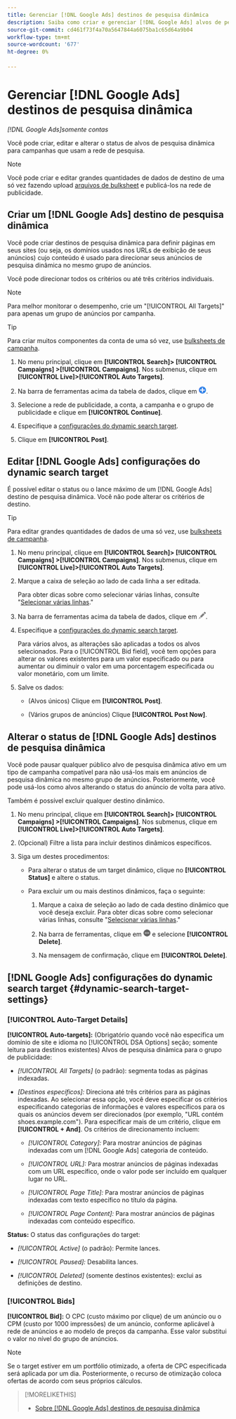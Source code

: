 ```yaml
---
title: Gerenciar [!DNL Google Ads] destinos de pesquisa dinâmica
description: Saiba como criar e gerenciar [!DNL Google Ads] alvos de pesquisa dinâmica.
source-git-commit: cd461f73f4a70a5647844a6075ba1c65d64a9b04
workflow-type: tm+mt
source-wordcount: '677'
ht-degree: 0%

---
```


# Gerenciar [!DNL Google Ads] destinos de pesquisa dinâmica

*[!DNL Google Ads]somente contas*

Você pode criar, editar e alterar o status de alvos de pesquisa dinâmica para campanhas que usam a rede de pesquisa.

>[!NOTE]
>
>Você pode criar e editar grandes quantidades de dados de destino de uma só vez fazendo upload [arquivos de bulksheet](/help/search-social-commerce/campaign-management/bulksheets/bulksheet-about.md) e publicá-los na rede de publicidade.

## Criar um [!DNL Google Ads] destino de pesquisa dinâmica

Você pode criar destinos de pesquisa dinâmica para definir páginas em seus sites (ou seja, os domínios usados nos URLs de exibição de seus anúncios) cujo conteúdo é usado para direcionar seus anúncios de pesquisa dinâmica no mesmo grupo de anúncios.

Você pode direcionar todos os critérios ou até três critérios individuais.

>[!NOTE]
>
>Para melhor monitorar o desempenho, crie um &quot;[!UICONTROL All Targets]&quot; para apenas um grupo de anúncios por campanha.

>[!TIP]
>
>Para criar muitos componentes da conta de uma só vez, use [bulksheets de campanha](/help/search-social-commerce/campaign-management/bulksheets/bulksheet-about.md).

1. No menu principal, clique em **[!UICONTROL Search]> [!UICONTROL Campaigns] >[!UICONTROL Campaigns]**. Nos submenus, clique em **[!UICONTROL Live]>[!UICONTROL Auto Targets]**.

1. Na barra de ferramentas acima da tabela de dados, clique em ![Criar](/help/search-social-commerce/assets/add.png "Criar").

1. Selecione a rede de publicidade, a conta, a campanha e o grupo de publicidade e clique em **[!UICONTROL Continue]**.

1. Especifique a [configurações do dynamic search target](#dynamic-search-target-settings).

1. Clique em **[!UICONTROL Post]**.

## Editar [!DNL Google Ads] configurações do dynamic search target

É possível editar o status ou o lance máximo de um [!DNL Google Ads] destino de pesquisa dinâmica. Você não pode alterar os critérios de destino.

>[!TIP]
>
>Para editar grandes quantidades de dados de uma só vez, use [bulksheets de campanha](/help/search-social-commerce/campaign-management/bulksheets/bulksheet-about.md).

1. No menu principal, clique em **[!UICONTROL Search]> [!UICONTROL Campaigns] >[!UICONTROL Campaigns]**. Nos submenus, clique em **[!UICONTROL Live]>[!UICONTROL Auto Targets]**.

1. Marque a caixa de seleção ao lado de cada linha a ser editada.

   Para obter dicas sobre como selecionar várias linhas, consulte &quot;[Selecionar várias linhas](/help/search-social-commerce/common-tasks/navigation-editing-selection/multiple-rows-select.md).&quot;

1. Na barra de ferramentas acima da tabela de dados, clique em ![Editar](/help/search-social-commerce/assets/edit.png "Editar").

1. Especifique a [configurações do dynamic search target](#dynamic-search-target-settings).

   Para vários alvos, as alterações são aplicadas a todos os alvos selecionados. Para o [!UICONTROL Bid field], você tem opções para alterar os valores existentes para um valor especificado ou para aumentar ou diminuir o valor em uma porcentagem especificada ou valor monetário, com um limite.

1. Salve os dados:

   * (Alvos únicos) Clique em **[!UICONTROL Post]**.

   * (Vários grupos de anúncios) Clique **[!UICONTROL Post Now]**.

## Alterar o status de [!DNL Google Ads] destinos de pesquisa dinâmica

Você pode pausar qualquer público alvo de pesquisa dinâmica ativo em um tipo de campanha compatível para não usá-los mais em anúncios de pesquisa dinâmica no mesmo grupo de anúncios. Posteriormente, você pode usá-los como alvos alterando o status do anúncio de volta para ativo.

Também é possível excluir qualquer destino dinâmico.

1. No menu principal, clique em **[!UICONTROL Search]> [!UICONTROL Campaigns] >[!UICONTROL Campaigns]**. Nos submenus, clique em **[!UICONTROL Live]>[!UICONTROL Auto Targets]**.

1. (Opcional) Filtre a lista para incluir destinos dinâmicos específicos.

1. Siga um destes procedimentos:

   * Para alterar o status de um target dinâmico, clique no **[!UICONTROL Status]** e altere o status.

   * Para excluir um ou mais destinos dinâmicos, faça o seguinte:

      1. Marque a caixa de seleção ao lado de cada destino dinâmico que você deseja excluir.
      Para obter dicas sobre como selecionar várias linhas, consulte &quot;[Selecionar várias linhas](/help/search-social-commerce/common-tasks/navigation-editing-selection/multiple-rows-select.md).&quot;

      1. Na barra de ferramentas, clique em ![Mais](/help/search-social-commerce/assets/more.png "Mais") e selecione **[!UICONTROL Delete]**.

      1. Na mensagem de confirmação, clique em **[!UICONTROL Delete]**.


## [!DNL Google Ads] configurações do dynamic search target {#dynamic-search-target-settings}

### [!UICONTROL Auto-Target Details]

**[!UICONTROL Auto-targets]:** (Obrigatório quando você não especifica um domínio de site e idioma no [!UICONTROL DSA Options] seção; somente leitura para destinos existentes) Alvos de pesquisa dinâmica para o grupo de publicidade:

* *[!UICONTROL All Targets]* (o padrão): segmenta todas as páginas indexadas.

* *\[Destinos específicos\]:* Direciona até três critérios para as páginas indexadas. Ao selecionar essa opção, você deve especificar os critérios especificando categorias de informações e valores específicos para os quais os anúncios devem ser direcionados (por exemplo, &quot;URL contém shoes.example.com&quot;). Para especificar mais de um critério, clique em **[!UICONTROL + And]**. Os critérios de direcionamento incluem:

   * *[!UICONTROL Category]:* Para mostrar anúncios de páginas indexadas com um [!DNL Google Ads] categoria de conteúdo.

   * *[!UICONTROL URL]:* Para mostrar anúncios de páginas indexadas com um URL específico, onde o valor pode ser incluído em qualquer lugar no URL.

   * *[!UICONTROL Page Title]:* Para mostrar anúncios de páginas indexadas com texto específico no título da página.

   * *[!UICONTROL Page Content]:* Para mostrar anúncios de páginas indexadas com conteúdo específico.

**Status:** O status das configurações do target:

* *[!UICONTROL Active]* (o padrão): Permite lances.

* *[!UICONTROL Paused]:* Desabilita lances.

* *[!UICONTROL Deleted]* (somente destinos existentes): exclui as definições de destino.

### [!UICONTROL Bids]

**[!UICONTROL Bid]:** O CPC (custo máximo por clique) de um anúncio ou o CPM (custo por 1000 impressões) de um anúncio, conforme aplicável à rede de anúncios e ao modelo de preços da campanha. Esse valor substitui o valor no nível do grupo de anúncios.

>[!NOTE]
>
>Se o target estiver em um portfólio otimizado, a oferta de CPC especificada será aplicada por um dia. Posteriormente, o recurso de otimização coloca ofertas de acordo com seus próprios cálculos.

>[!MORELIKETHIS]
>
>* [Sobre [!DNL Google Ads] destinos de pesquisa dinâmica](dynamic-search-target-about.md)

